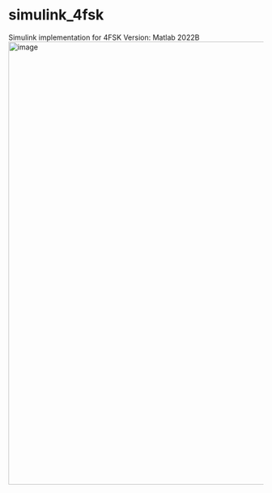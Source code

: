 # simulink_4fsk
Simulink implementation for 4FSK
Version: Matlab 2022B
<img width="1921" height="874" alt="image" src="https://github.com/user-attachments/assets/0316b439-e5e9-4799-bdf5-273006d28a30" />
